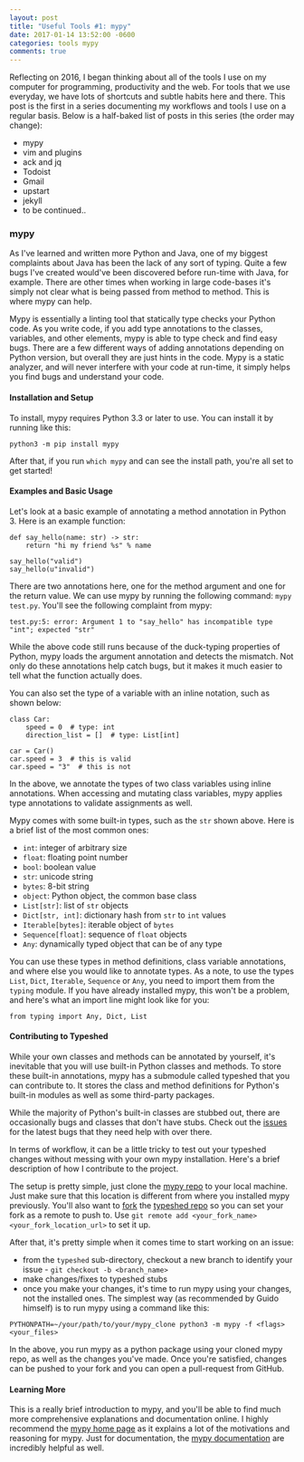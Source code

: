 ```yaml
---
layout: post
title: "Useful Tools #1: mypy"
date: 2017-01-14 13:52:00 -0600
categories: tools mypy
comments: true
---
```


Reflecting on 2016, I began thinking about all of the tools I use on my
computer for programming, productivity and the web. For tools that we use
everyday, we have lots of shortcuts and subtle habits here and there. This post
is the first in a series documenting my workflows and tools I use on a regular
basis. Below is a half-baked list of posts in this series (the order may change):

- mypy
- vim and plugins
- ack and jq
- Todoist
- Gmail
- upstart
- jekyll
- to be continued..

### mypy

As I've learned and written more Python and Java, one of my biggest complaints
about Java has been the lack of any sort of typing. Quite a few bugs I've
created would've been discovered before run-time with Java, for example. There
are other times when working in large code-bases it's simply not clear
what is being passed from method to method. This is where mypy can help.

Mypy is essentially a linting tool that statically type checks your Python
code. As you write code, if you add type annotations to the classes, variables,
and other elements, mypy is able to type check and find easy bugs. There are
a few different ways of adding annotations depending on Python version, but
overall they are just hints in the code. Mypy is a static analyzer, and will
never interfere with your code at run-time, it simply helps you find bugs and
understand your code.

#### Installation and Setup

To install, mypy requires Python 3.3 or later to use. You can install it by
running like this:

```
python3 -m pip install mypy
```

After that, if you run `which mypy` and can see the install path, you're all
set to get started!

#### Examples and Basic Usage

Let's look at a basic example of annotating a method annotation in Python 3.
Here is an example function:

```
def say_hello(name: str) -> str:
    return "hi my friend %s" % name

say_hello("valid")
say_hello(u"invalid")
```

There are two annotations here, one for the method argument and one for the
return value. We can use mypy by running the following command: `mypy test.py`.
You'll see the following complaint from mypy:

```
test.py:5: error: Argument 1 to "say_hello" has incompatible type "int"; expected "str"
```

While the above code still runs because of the duck-typing properties of
Python, mypy loads the argument annotation and detects the mismatch. Not only
do these annotations help catch bugs, but it makes it much easier to tell what
the function actually does.

You can also set the type of a variable with an inline notation, such as shown
below:

```
class Car:
    speed = 0  # type: int
    direction_list = []  # type: List[int]

car = Car()
car.speed = 3  # this is valid
car.speed = "3"  # this is not
```

In the above, we annotate the types of two class variables using inline
annotations. When accessing and mutating class variables, mypy applies type
annotations to validate assignments as well.

Mypy comes with some built-in types, such as the `str` shown above. Here is
a brief list of the most common ones:

- `int`: integer of arbitrary size
- `float`: floating point number
- `bool`: boolean value
- `str`: unicode string
- `bytes`: 8-bit string
- `object`: Python object, the common base class
- `List[str]`: list of `str` objects
- `Dict[str, int]`: dictionary hash from `str` to `int` values
- `Iterable[bytes]`: iterable object of `bytes`
- `Sequence[float]`: sequence of `float` objects
- `Any`: dynamically typed object that can be of any type

You can use these types in method definitions, class variable annotations, and
where else you would like to annotate types. As a note, to use the types
`List`, `Dict`, `Iterable`, `Sequence` or `Any`, you need to import them from
the `typing` module. If you have already installed mypy, this won't be
a problem, and here's what an import line might look like for you:

```
from typing import Any, Dict, List
```

#### Contributing to Typeshed

While your own classes and methods can be annotated by yourself, it's
inevitable that you will use built-in Python classes and methods. To store
these built-in annotations, mypy has a submodule called typeshed that you can
contribute to. It stores the class and method definitions for Python's built-in
modules as well as some third-party packages.

While the majority of Python's built-in classes are stubbed out, there are
occasionally bugs and classes that don't have stubs. Check out the
[issues][issues] for the latest bugs that they need help with over there.

In terms of workflow, it can be a little tricky to test out your typeshed
changes without messing with your own mypy installation. Here's a brief
description of how I contribute to the project.

The setup is pretty simple, just clone the [mypy repo][repo] to your local
machine. Just make sure that this location is different from where you
installed mypy previously. You'll also want to [fork][fork] the [typeshed repo][typeshedrepo]
so you can set your fork as a remote to push to. Use `git
remote add <your_fork_name> <your_fork_location_url>` to set it up.

After that, it's pretty simple when it comes time to start working on an issue:

- from the `typeshed` sub-directory, checkout a new branch to identify your
  issue - `git checkout -b <branch_name>`
- make changes/fixes to typeshed stubs
- once you make your changes, it's time to run mypy using your changes, not the
  installed ones. The simplest way (as recommended by Guido himself) is to run
  mypy using a command like this: 

``` 
PYTHONPATH=~/your/path/to/your/mypy_clone python3 -m mypy -f <flags>
<your_files>
```

In the above, you run mypy as a python package using your cloned mypy repo, as
well as the changes you've made. Once you're satisfied, changes can be pushed
to your fork and you can open a pull-request from GitHub.


#### Learning More

This is a really brief introduction to mypy, and you'll be able to find much
more comprehensive explanations and documentation online. I highly recommend
the [mypy home page][homepage] as it explains a lot of the motivations and
reasoning for mypy. Just for documentation, the [mypy documentation][docs] are
incredibly helpful as well.

[docs]: http://mypy.readthedocs.io/en/latest/index.html
[homepage]: http://www.mypy-lang.org/
[typeshedrepo]: https://github.com/python/typeshed
[issues]: https://github.com/python/typeshed/issues
[repo]: https://github.com/python/mypy
[fork]: https://help.github.com/articles/fork-a-repo/
